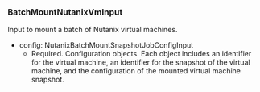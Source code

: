 ### BatchMountNutanixVmInput
Input to mount a batch of Nutanix virtual machines.

- config: NutanixBatchMountSnapshotJobConfigInput
  - Required. Configuration objects. Each object includes an identifier for the virtual machine, an identifier for the snapshot of the virtual machine, and the configuration of the mounted virtual machine snapshot.
